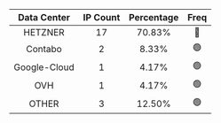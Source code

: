 | Data Center | IP Count | Percentage | Freq |
|:------------:|:--------:|:-----------:|:-----:|
| HETZNER | 17 | 70.83% | 🔴 |
| Contabo | 2 | 8.33% | 🟢 |
| Google-Cloud | 1 | 4.17% | 🟢 |
| OVH | 1 | 4.17% | 🟢 |
| OTHER | 3 | 12.50% | 🟢 |